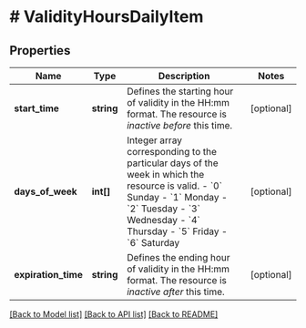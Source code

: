 # # ValidityHoursDailyItem

## Properties

Name | Type | Description | Notes
------------ | ------------- | ------------- | -------------
**start_time** | **string** | Defines the starting hour of validity in the HH:mm format. The resource is *inactive before* this time. | [optional]
**days_of_week** | **int[]** | Integer array corresponding to the particular days of the week in which the resource is valid.  - &#x60;0&#x60; Sunday - &#x60;1&#x60; Monday - &#x60;2&#x60; Tuesday - &#x60;3&#x60;  Wednesday - &#x60;4&#x60; Thursday - &#x60;5&#x60; Friday - &#x60;6&#x60; Saturday | [optional]
**expiration_time** | **string** | Defines the ending hour of validity in the HH:mm format. The resource is *inactive after* this time. | [optional]

[[Back to Model list]](../../README.md#models) [[Back to API list]](../../README.md#endpoints) [[Back to README]](../../README.md)
